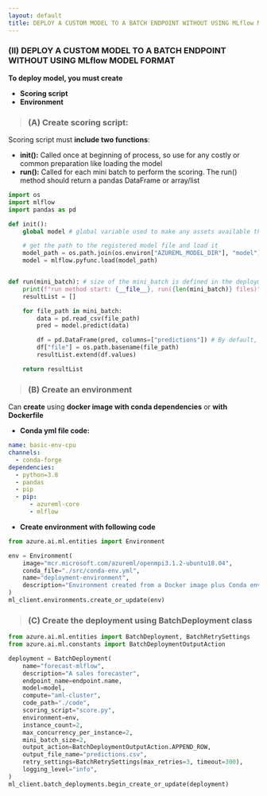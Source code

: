 ```yaml
---
layout: default
title: DEPLOY A CUSTOM MODEL TO A BATCH ENDPOINT WITHOUT USING MLflow MODEL FORMAT
---
```


### (II) DEPLOY A CUSTOM MODEL TO A BATCH ENDPOINT WITHOUT USING MLflow MODEL FORMAT

**To deploy model, you must create**
  - **Scoring script**
  - **Environment**

> ### (A) Create scoring script:

Scoring script must **include two functions**:
  - **init():** Called once at beginning of process, so use for any costly or common preparation like loading the model
  - **run():** Called for each mini batch to perform the scoring. The run() method should return a pandas DataFrame or array/list

```python
import os
import mlflow
import pandas as pd

def init():
    global model # global variable used to make any assets available that are needed to score the new data, like the loaded model.

    # get the path to the registered model file and load it
    model_path = os.path.join(os.environ["AZUREML_MODEL_DIR"], "model") # AZUREML_MODEL_DIR is an environment variable that you can use to locate the files associated with the model.
    model = mlflow.pyfunc.load(model_path)


def run(mini_batch): # size of the mini_batch is defined in the deployment configuration. If the files in the mini batch are too large to be processed, you need to split the files into smaller files.
    print(f"run method start: {__file__}, run({len(mini_batch)} files)")
    resultList = []

    for file_path in mini_batch:
        data = pd.read_csv(file_path)
        pred = model.predict(data)

        df = pd.DataFrame(pred, columns=["predictions"]) # By default, the predictions will be written to one single file.
        df["file"] = os.path.basename(file_path)
        resultList.extend(df.values)

    return resultList
```

> ### (B) Create an environment

Can **create** using **docker image with conda dependencies** or **with Dockerfile**

  - **Conda yml file code:**

```yml
name: basic-env-cpu
channels:
  - conda-forge
dependencies:
  - python=3.8
  - pandas
  - pip
  - pip:
      - azureml-core
      - mlflow
```

- **Create environment with following code**

```python
from azure.ai.ml.entities import Environment

env = Environment(
    image="mcr.microsoft.com/azureml/openmpi3.1.2-ubuntu18.04",
    conda_file="./src/conda-env.yml",
    name="deployment-environment",
    description="Environment created from a Docker image plus Conda environment.",
)
ml_client.environments.create_or_update(env)
```

> ### (C) Create the deployment using BatchDeployment class

```python
from azure.ai.ml.entities import BatchDeployment, BatchRetrySettings
from azure.ai.ml.constants import BatchDeploymentOutputAction

deployment = BatchDeployment(
    name="forecast-mlflow",
    description="A sales forecaster",
    endpoint_name=endpoint.name,
    model=model,
    compute="aml-cluster",
    code_path="./code",
    scoring_script="score.py",
    environment=env,
    instance_count=2,
    max_concurrency_per_instance=2,
    mini_batch_size=2,
    output_action=BatchDeploymentOutputAction.APPEND_ROW,
    output_file_name="predictions.csv",
    retry_settings=BatchRetrySettings(max_retries=3, timeout=300),
    logging_level="info",
)
ml_client.batch_deployments.begin_create_or_update(deployment)
```